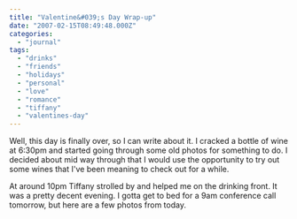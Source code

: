 ```yaml
---
title: "Valentine&#039;s Day Wrap-up"
date: "2007-02-15T08:49:48.000Z"
categories: 
  - "journal"
tags: 
  - "drinks"
  - "friends"
  - "holidays"
  - "personal"
  - "love"
  - "romance"
  - "tiffany"
  - "valentines-day"
---
```


Well, this day is finally over, so I can write about it. I cracked a bottle of wine at 6:30pm and started going through some old photos for something to do. I decided about mid way through that I would use the opportunity to try out some wines that I've been meaning to check out for a while.

At around 10pm Tiffany strolled by and helped me on the drinking front. It was a pretty decent evening. I gotta get to bed for a 9am conference call tomorrow, but here are a few photos from today.
